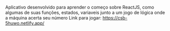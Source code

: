 Aplicativo desenvolvido para aprender o começo sobre ReactJS, como algumas de suas funções, estados, variaveis junto a um jogo de lógica onde a máquina acerta seu número
Link para jogar: https://csb-5huwo.netlify.app/
